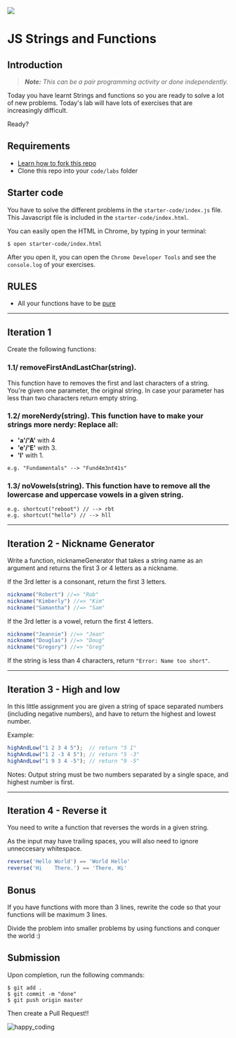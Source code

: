 ![](https://user-images.githubusercontent.com/970858/63474771-d6734700-c469-11e9-83bb-9429da563909.png)


# JS Strings and Functions

## Introduction

> ***Note:*** _This can be a pair programming activity or done independently._

Today you have learnt Strings and functions so you are ready to solve a lot of new problems. Today's lab will have lots of exercises that are increasingly difficult.

Ready?

## Requirements

- [Learn how to fork this repo](https://guides.github.com/activities/forking/)
- Clone this repo into your `code/labs` folder

## Starter code

You have to solve the different problems in the `starter-code/index.js` file. This Javascript file is included in the `starter-code/index.html`. 

You can easily open the HTML in Chrome, by typing in your terminal:
 
 ```
 $ open starter-code/index.html
 ```

After you open it, you can open the `Chrome Developer Tools` and see the `console.log`  of your exercises.



## **RULES**

 - All your functions have to be [pure](https://medium.com/javascript-scene/master-the-javascript-interview-what-is-a-pure-function-d1c076bec976)


---
## Iteration 1

Create the following functions:

### 1.1/ **removeFirstAndLastChar(string).** 

This function have to removes the first and last characters of a string. You're given one parameter, the original string. In case your parameter has less than two characters return empty string.

### 1.2/ **moreNerdy(string)**. This function have to make your strings more nerdy: Replace all:
  - **'a'/'A'** with 4
  - **'e'/'E'** with 3.
  - **'l'** with 1. 
  
```
e.g. "Fundamentals" --> "Fund4m3nt41s"
``` 

### 1.3/ **noVowels(string)**. This function have to remove all the lowercase and uppercase vowels in a given string.

```
e.g. shortcut("reboot") // --> rbt
e.g. shortcut("hello") // --> hll
``` 

---

## Iteration 2 - Nickname Generator

Write a function, nicknameGenerator that takes a string name as an argument and returns the first 3 or 4 letters as a nickname.

If the 3rd letter is a consonant, return the first 3 letters.

```js
nickname("Robert") //=> "Rob"
nickname("Kimberly") //=> "Kim"
nickname("Samantha") //=> "Sam"
```

If the 3rd letter is a vowel, return the first 4 letters.

```js
nickname("Jeannie") //=> "Jean"
nickname("Douglas") //=> "Doug"
nickname("Gregory") //=> "Greg"
```

If the string is less than 4 characters, return `"Error: Name too short"`.

--- 

## Iteration 3 - High and low

In this little assignment you are given a string of space separated numbers (including negative numbers), and have to return the highest and lowest number.

Example:
```js
highAndLow("1 2 3 4 5");  // return "5 1"
highAndLow("1 2 -3 4 5"); // return "5 -3"
highAndLow("1 9 3 4 -5"); // return "9 -5"
```

Notes:
Output string must be two numbers separated by a single space, and highest number is first.

--- 

## Iteration 4 - Reverse it

You need to write a function that reverses the words in a given string.

As the input may have trailing spaces, you will also need to ignore unneccesary whitespace.

```js
reverse('Hello World') == 'World Hello'
reverse('Hi    There.') == 'There. Hi'
```

## Bonus

If you have functions with more than 3 lines, rewrite the code so that your functions will be maximum 3 lines.

Divide the problem into smaller problems by using functions and conquer the world :) 


## Submission

Upon completion, run the following commands:

```
$ git add .
$ git commit -m "done"
$ git push origin master
```

Then create a Pull Request!!

![happy_coding](https://user-images.githubusercontent.com/970858/63899010-c23fc480-c9ea-11e9-84a2-542907e42362.png)